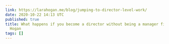 ```yaml
---
link: https://larahogan.me/blog/jumping-to-director-level-work/
date: 2020-10-22 14:13 UTC
published: true
title: What happens if you become a director without being a manager first? | Lara
  Hogan
tags: []
---
```



